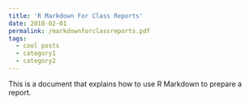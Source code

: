 ```yaml
---
title: 'R Markdown For Class Reports'
date: 2018-02-01
permalink: /markdownforclassreports.pdf
tags:
  - cool posts
  - category1
  - category2
---
```


This is a document that explains how to use R Markdown to prepare a report. 

